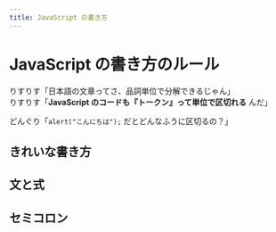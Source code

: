 ```yaml
---
title: JavaScript の書き方
---
```


# JavaScript の書き方のルール

りすりす「日本語の文章ってさ、品詞単位で分解できるじゃん」  
りすりす「**JavaScript のコードも『トークン』って単位で区切れる** んだ」

どんぐり「`alert("こんにちは");` だとどんなふうに区切るの？」

<!--
日本語の文章は品詞ごとに区切れるように、  
JavaScript も「**トークン**」ごとに区切ることができます。  
  
たとえば日本語での「こんにちはと書かれたアラートを表示しろ」は  
`こんにちは` `と` `書か` `れ` `た` `アラート` `を` `表示` `しろ`  
のように分解することができますが、  
JavaScript の `alert("こんにちは");` も同じように  
`alert` `(` `"こんにちは"` `)` `;`  
と分解することができます。  
これらの最小の単位がトークンです！  
  
JavaScript は一部の例外を除き、トークン同士の間に  
スペースやタブ文字、改行文字を自由にいくらでも入れることができます。  
ただしトークン自体を区切ると別々のトークンに別れてしまい、別の意味になってしまいます。  
また記号のトークンと他のトークンの間はスペースなどが無くてもかまいませんが、  
記号でないトークン同士の間には必ずスペースや改行などの区切りを入れる必要があります。  
  
たとえば、これらのコードは全て同じ意味になります。  

```js
alert("こんにちは");
```

```js
 alert ( "こんにちは" ) ;
```

```js
    alert      (
  "こんにちは"

       )     ;
```

まだ習っていない文法ですが、  

```js
let money = 1300;
```

という JS コードを  

```js
letmoney=1300;
```

と書くことはできません。  
`let` と `money` のトークンが繋がり `letmoney` という別のトークンになってしまうからです。  
  
では練習として、以下のコードをできるだけ短く書いてみましょう。  
このコードは全てのトークン同士の間にスペースを入れてあります。  
(このコードの意味はまだ分からなくて大丈夫です)  

```js
let money = 5 ; if ( money >= 10 ) alert ( "うまい棒が買えた" ) ; else alert ( ( 10 - money ) + "円足りない" ) ;
```

:::details 答え
```js
let money=5;if(money>=10)alert("うまい棒が買えた");else alert((10-money)+"円足りない");
```
:::

トークンについて、理解できましたか？  
これは、後々重要になってくるので覚えときましょう。  
-->

## きれいな書き方

<!--
いくらトークン同士の間にスペースをいくつ入れても大丈夫だとしても、  
一部の場合を除きソースコードはできるだけきれいに書くべきとされています。  
コードを綺麗に書くことで、後からコードを読んだり他の人がコードを読んだときに分かりやすいなどのメリットがあります。  
逆に汚く書いてしまうとコードが読みにくくなってしまいます。  
  
コードの綺麗な書き方は人によってバラバラですが、  
例えば私の場合、さっきのコードを綺麗に書くと  

```js
let money = 5;
if (money >= 10) alert("うまい棒が買えた");
else alert((10 - money) + "円足りない");
```

となります。  

:::message
JavaScript にはコードを綺麗な形に直してくれる「コード整形ツール」や「フォーマッタ」などと呼ばれるものがいくつかあります。  
その中でも有名なのが「**Prettier**」で、 [Prettier 公式サイトの Playground](//prettier.io/playground) でその動作を試すことができます。  
Prettier を本格的に使う場合は Node.js の知識が必要となってしまうため、この本では詳しく解説しません。  
この本でのソースコードは基本的に Prettier の標準設定で整形しています。  
:::
-->

## 文と式

## セミコロン
